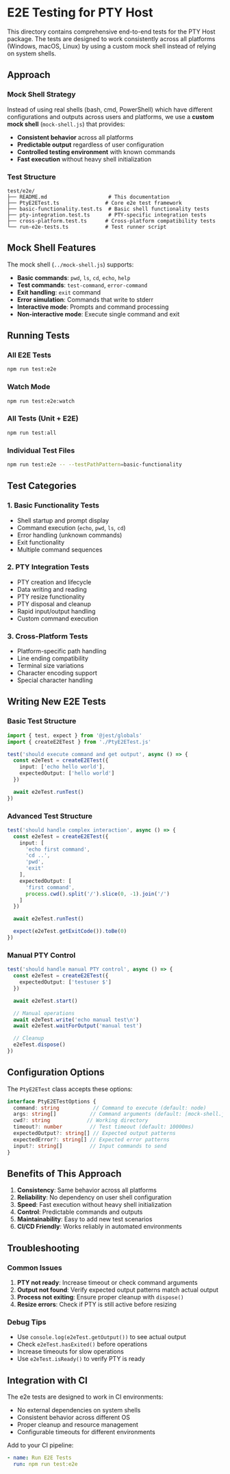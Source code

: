 # E2E Testing for PTY Host

This directory contains comprehensive end-to-end tests for the PTY Host package. The tests are designed to work consistently across all platforms (Windows, macOS, Linux) by using a custom mock shell instead of relying on system shells.

## Approach

### Mock Shell Strategy

Instead of using real shells (bash, cmd, PowerShell) which have different configurations and outputs across users and platforms, we use a **custom mock shell** (`mock-shell.js`) that provides:

- **Consistent behavior** across all platforms
- **Predictable output** regardless of user configuration
- **Controlled testing environment** with known commands
- **Fast execution** without heavy shell initialization

### Test Structure

```
test/e2e/
├── README.md                    # This documentation
├── PtyE2ETest.ts               # Core e2e test framework
├── basic-functionality.test.ts  # Basic shell functionality tests
├── pty-integration.test.ts      # PTY-specific integration tests
├── cross-platform.test.ts      # Cross-platform compatibility tests
└── run-e2e-tests.ts            # Test runner script
```

## Mock Shell Features

The mock shell (`../mock-shell.js`) supports:

- **Basic commands**: `pwd`, `ls`, `cd`, `echo`, `help`
- **Test commands**: `test-command`, `error-command`
- **Exit handling**: `exit` command
- **Error simulation**: Commands that write to stderr
- **Interactive mode**: Prompts and command processing
- **Non-interactive mode**: Execute single command and exit

## Running Tests

### All E2E Tests
```bash
npm run test:e2e
```

### Watch Mode
```bash
npm run test:e2e:watch
```

### All Tests (Unit + E2E)
```bash
npm run test:all
```

### Individual Test Files
```bash
npm run test:e2e -- --testPathPattern=basic-functionality
```

## Test Categories

### 1. Basic Functionality Tests
- Shell startup and prompt display
- Command execution (`echo`, `pwd`, `ls`, `cd`)
- Error handling (unknown commands)
- Exit functionality
- Multiple command sequences

### 2. PTY Integration Tests
- PTY creation and lifecycle
- Data writing and reading
- PTY resize functionality
- PTY disposal and cleanup
- Rapid input/output handling
- Custom command execution

### 3. Cross-Platform Tests
- Platform-specific path handling
- Line ending compatibility
- Terminal size variations
- Character encoding support
- Special character handling

## Writing New E2E Tests

### Basic Test Structure

```typescript
import { test, expect } from '@jest/globals'
import { createE2ETest } from './PtyE2ETest.js'

test('should execute command and get output', async () => {
  const e2eTest = createE2ETest({
    input: ['echo hello world'],
    expectedOutput: ['hello world']
  })

  await e2eTest.runTest()
})
```

### Advanced Test Structure

```typescript
test('should handle complex interaction', async () => {
  const e2eTest = createE2ETest({
    input: [
      'echo first command',
      'cd ..',
      'pwd',
      'exit'
    ],
    expectedOutput: [
      'first command',
      process.cwd().split('/').slice(0, -1).join('/')
    ]
  })

  await e2eTest.runTest()

  expect(e2eTest.getExitCode()).toBe(0)
})
```

### Manual PTY Control

```typescript
test('should handle manual PTY control', async () => {
  const e2eTest = createE2ETest({
    expectedOutput: ['testuser $']
  })

  await e2eTest.start()

  // Manual operations
  await e2eTest.write('echo manual test\n')
  await e2eTest.waitForOutput('manual test')

  // Cleanup
  e2eTest.dispose()
})
```

## Configuration Options

The `PtyE2ETest` class accepts these options:

```typescript
interface PtyE2ETestOptions {
  command: string           // Command to execute (default: node)
  args: string[]           // Command arguments (default: [mock-shell.js])
  cwd?: string            // Working directory
  timeout?: number         // Test timeout (default: 10000ms)
  expectedOutput?: string[] // Expected output patterns
  expectedError?: string[] // Expected error patterns
  input?: string[]         // Input commands to send
}
```

## Benefits of This Approach

1. **Consistency**: Same behavior across all platforms
2. **Reliability**: No dependency on user shell configuration
3. **Speed**: Fast execution without heavy shell initialization
4. **Control**: Predictable commands and outputs
5. **Maintainability**: Easy to add new test scenarios
6. **CI/CD Friendly**: Works reliably in automated environments

## Troubleshooting

### Common Issues

1. **PTY not ready**: Increase timeout or check command arguments
2. **Output not found**: Verify expected output patterns match actual output
3. **Process not exiting**: Ensure proper cleanup with `dispose()`
4. **Resize errors**: Check if PTY is still active before resizing

### Debug Tips

- Use `console.log(e2eTest.getOutput())` to see actual output
- Check `e2eTest.hasExited()` before operations
- Increase timeouts for slow operations
- Use `e2eTest.isReady()` to verify PTY is ready

## Integration with CI

The e2e tests are designed to work in CI environments:

- No external dependencies on system shells
- Consistent behavior across different OS
- Proper cleanup and resource management
- Configurable timeouts for different environments

Add to your CI pipeline:
```yaml
- name: Run E2E Tests
  run: npm run test:e2e
```
